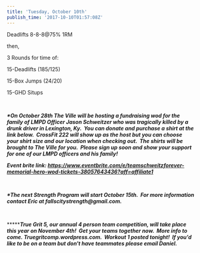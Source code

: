```yaml
---
title: 'Tuesday, October 10th'
publish_time: '2017-10-10T01:57:08Z'
---
```


Deadlifts 8-8-8\@75% 1RM

then,

3 Rounds for time of:

15-Deadlifts (185/125)

15-Box Jumps (24/20)

15-GHD Situps

 

***\*On October 28th The Ville will be hosting a fundraising wod for the
family of LMPD Officer Jason Schweitzer who was tragically killed by a
drunk driver in Lexington, Ky.  You can donate and purchase a shirt at
the link below.  CrossFit 222 will show up as the host but you can
choose your shirt size and our location when checking out.  The shirts
will be brought to The Ville for you.  Please sign up soon and show your
support for one of our LMPD officers and his family!***

***Event brite
link: <https://www.eventbrite.com/e/teamschweitzforever-memorial-hero-wod-tickets-38057643436?aff=affiliate1>***

 

***\*The next Strength Program will start October 15th.  For more
information contact Eric at fallscitystrength\@gmail.com.***

 

***\*****True Grit 5, our annual 4 person team competition, will take
place this year on November 4th!  Get your teams together now.  More
info to come. Truegritcomp.wordpress.com.  Workout 1 posted tonight!  If
you'd like to be on a team but don't have teammates please email
Daniel.***
